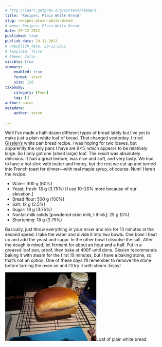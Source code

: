 ```yaml
---
# http://learn.getgrav.org/content/headers
title: 'Recipes: Plain White Bread'
slug: recipes-plain-white-bread
# menu: Recipes: Plain White Bread
date: 29-12-2012
published: true
publish_date: 29-12-2012
# unpublish_date: 29-12-2012
# template: false
# theme: false
visible: true
summary:
    enabled: true
    format: short
    size: 128
taxonomy:
    category: [Food]
    tag: []
author: aaron
metadata:
    author: aaron

---
```


Well I’ve made a half-dozen different types of bread lately but I’ve yet to make just a plain white loaf of bread. That changed yesterday. I tried [Gisslen’s](../professional-baking-by-wayne-gisslen "“Professional Baking” by Wayne Gisslen") white pan bread recipe. I was hoping for two loaves, but apparently the only pans I have are 9×5, which appears to be relatively large. So I only got one (albeit large) loaf. The result was absolutely delicious. It had a great texture, was nice and soft, and very tasty. We had to have a hot slice with butter and honey, but the rest we cut up and turned into French toast for dinner—with real maple syrup, of course. Num! Here’s the recipe:

- Water: 300 g (60%)
- Yeast, fresh: 18 g (3.75%) [I use 10–20% more because of our elevation.]
- Bread flour: 500 g (100%)
- Salt: 12 g (2.5%)
- Sugar: 18 g (3.75%)
- Nonfat milk solids [powdered skim milk, I think]: 25 g (5%)
- Shortening: 18 g (3.75%)

Basically, just throw everything in your mixer and mix for 10 minutes at the second speed. I take the water and divide it into two bowls. One bowl I heat up and add the yeast and sugar. In the other bowl I dissolve the salt. After the dough is mixed, let ferment for about an hour and a half. Put in a greased loaf pan, proof, then bake at 400F until done. Gisslen recommends baking it with steam for the first 10 minutes, but I have a baking stone, so that’s not an option. One of these days I’ll remember to remove the stone before turning the oven on and I’ll try it with steam. Enjoy!

[![Loaf of plain white bread](2012-12-28-17.49.02-300x225.jpg)](2012-12-28-17.49.02.jpg)Loaf of plain white bread
